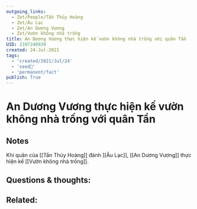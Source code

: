 ```yaml
---
outgoing_links:
  - Zet/People/Tần Thủy Hoàng
  - Zet/Âu Lạc
  - Zet/An Dương Vương
  - Zet/Vườn không nhà trống
title: An Dương Vương thực hiện kế vườn không nhà trống với quân Tần
UID: 2107240939
created: 24-Jul-2021
tags:
  - 'created/2021/Jul/24'
  - 'seed🥜'
  - 'permanent/fact'
publish: True
---
```

# An Dương Vương thực hiện kế vườn không nhà trống với quân Tần

## Notes
Khi quân của [[Tần Thủy Hoàng]] đánh [[Âu Lạc]], [[An Dương Vương]] thực hiện kế [[Vườn không nhà trống]].

## Questions & thoughts:

## Related: